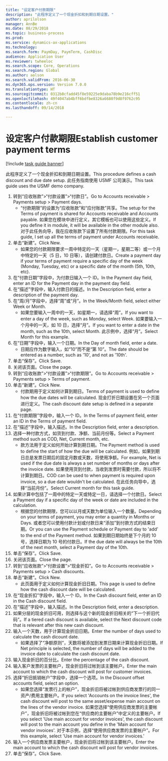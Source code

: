 ```yaml
--- 
title: "设定客户付款期限"
description: "此程序定义了一个现金折扣和到期日期设置。"
author: aprilolson
manager: AnnBe
ms.date: 08/29/2018
ms.topic: business-process
ms.prod: 
ms.service: dynamics-ax-applications
ms.technology: 
ms.search.form: PaymDay, PaymTerm, CashDisc
audience: Application User
ms.reviewer: twheeloc
ms.search.scope: Core, Operations
ms.search.region: Global
ms.author: aolson
ms.search.validFrom: 2016-06-30
ms.dyn365.ops.version: Version 7.0.0
ms.translationtype: HT
ms.sourcegitcommit: 0312b8cfadd45f8e59225e9daba78b9e216cff51
ms.openlocfilehash: 49f4047ab4bff6bdfbe8326a6680f9d8f9762c95
ms.contentlocale: zh-cn
ms.lasthandoff: 09/14/2018

---
```

# <a name="establish-customer-payment-terms"></a><span data-ttu-id="86251-103">设定客户付款期限</span><span class="sxs-lookup"><span data-stu-id="86251-103">Establish customer payment terms</span></span>

[!include [task guide banner](../../includes/task-guide-banner.md)]

<span data-ttu-id="86251-104">此程序定义了一个现金折扣和到期日期设置。</span><span class="sxs-lookup"><span data-stu-id="86251-104">This procedure defines a cash discount and due date setup.</span></span> <span data-ttu-id="86251-105">此任务指南使用 USMF 公司演示。</span><span class="sxs-lookup"><span data-stu-id="86251-105">This task guide uses the USMF demo company.</span></span>

1. <span data-ttu-id="86251-106">转到“应收账款”>“付款设置”>“付款日”。</span><span class="sxs-lookup"><span data-stu-id="86251-106">Go to Accounts receivable > Payments setup > Payment days.</span></span>
    * <span data-ttu-id="86251-107">“付款期限”的设置为“应收账款”和“应付账款”共享。</span><span class="sxs-lookup"><span data-stu-id="86251-107">The setup for the Terms of payment is shared for Accounts receivable and Accounts payable.</span></span> <span data-ttu-id="86251-108">如果您在模块中进行定义，其它模板也可以使用这些定义。</span><span class="sxs-lookup"><span data-stu-id="86251-108">If you define it in module, it will be available in the other module also.</span></span> <span data-ttu-id="86251-109">对于此任务向导，我在应收账款下设置了所有付款期限。</span><span class="sxs-lookup"><span data-stu-id="86251-109">For this task guide, I set up all the terms of payment under Accounts receivable.</span></span>  
2. <span data-ttu-id="86251-110">单击“新建”。</span><span class="sxs-lookup"><span data-stu-id="86251-110">Click New.</span></span>
    * <span data-ttu-id="86251-111">如果您的付款期限要求一周中特定的一天（星期一，星期二等）或一个月中特定的一天（5 日，10 日等），请创建付款日。</span><span class="sxs-lookup"><span data-stu-id="86251-111">Create a payment day if your terms of payment require a specific day of the week (Monday, Tuesday, etc) or a specific date of the month (5th, 10th, etc).</span></span>  
3. <span data-ttu-id="86251-112">在“付款日期”字段中，为付款日输入一个 ID。</span><span class="sxs-lookup"><span data-stu-id="86251-112">In the Payment day field, enter an ID for the Payment day in the payment day field.</span></span>
4. <span data-ttu-id="86251-113">在“描述”字段中，输入付款日的描述。</span><span class="sxs-lookup"><span data-stu-id="86251-113">In the Description field, enter a description of the payment day.</span></span>
5. <span data-ttu-id="86251-114">在“周/月”字段中，选择“周”或“月”。</span><span class="sxs-lookup"><span data-stu-id="86251-114">In the Week/Month field, select either Week or Month.</span></span>
    * <span data-ttu-id="86251-115">如果您要输入一周中的一天，如星期一，请选择“周”。</span><span class="sxs-lookup"><span data-stu-id="86251-115">If you want to enter a day of the week, such as Monday, select Week.</span></span> <span data-ttu-id="86251-116">如果要输入一个月中的一天，如 10 日，选择“月”。</span><span class="sxs-lookup"><span data-stu-id="86251-116">If you want to enter a date in the month, such as the 10th, select Month.</span></span> <span data-ttu-id="86251-117">此示例中，选择“月”。</span><span class="sxs-lookup"><span data-stu-id="86251-117">Select Month for this example.</span></span>  
6. <span data-ttu-id="86251-118">在“日期”字段中，输入一个日期。</span><span class="sxs-lookup"><span data-stu-id="86251-118">In the Day of month field, enter a date.</span></span>
    * <span data-ttu-id="86251-119">日期应作为数字输入，如“10”而不是“第 10”。</span><span class="sxs-lookup"><span data-stu-id="86251-119">The date should be entered as a number, such as '10', and not as '10th'.</span></span>  
7. <span data-ttu-id="86251-120">单击“保存”。</span><span class="sxs-lookup"><span data-stu-id="86251-120">Click Save.</span></span>
8. <span data-ttu-id="86251-121">关闭该页面。</span><span class="sxs-lookup"><span data-stu-id="86251-121">Close the page.</span></span>
9. <span data-ttu-id="86251-122">转到“应收账款”>“付款设置”>“付款期限”。</span><span class="sxs-lookup"><span data-stu-id="86251-122">Go to Accounts receivable > Payments setup > Terms of payment.</span></span>
10. <span data-ttu-id="86251-123">单击“新建”。</span><span class="sxs-lookup"><span data-stu-id="86251-123">Click New.</span></span>
    * <span data-ttu-id="86251-124">付款期用于定义如何计算到期日。</span><span class="sxs-lookup"><span data-stu-id="86251-124">Terms of payment is used to define how the due dates will be calculated.</span></span> <span data-ttu-id="86251-125">现金打折日期设置在另一个页面进行定义。</span><span class="sxs-lookup"><span data-stu-id="86251-125">The cash discount date setup is defined in a separate page.</span></span>  
11. <span data-ttu-id="86251-126">在“付款期限”字段中，输入一个 ID。</span><span class="sxs-lookup"><span data-stu-id="86251-126">In the Terms of payment field, enter an ID in the Terms of payment field.</span></span>
12. <span data-ttu-id="86251-127">在“描述”字段中，输入描述。</span><span class="sxs-lookup"><span data-stu-id="86251-127">In the Description field, enter a description.</span></span>
13. <span data-ttu-id="86251-128">选择一种付款方式，如货到付款、净额、当前月份等。</span><span class="sxs-lookup"><span data-stu-id="86251-128">Select a Payment method such as COD, Net, Current month, etc.</span></span>
    * <span data-ttu-id="86251-129">款方法用于定义如何开始计算到期日期。</span><span class="sxs-lookup"><span data-stu-id="86251-129">The Payment method is used to define the start of how the due will be calculated.</span></span>  <span data-ttu-id="86251-130">例如，如果到期日总是发票日期后的固定月数或天数，将使用净额。</span><span class="sxs-lookup"><span data-stu-id="86251-130">For example, Net is used if the due date is always a set number of months or days after the invoice date.</span></span> <span data-ttu-id="86251-131">如果使用货到付款，当收到发票时需要付款，所以将不计算到期日。</span><span class="sxs-lookup"><span data-stu-id="86251-131">COD can be used to when payment is required upon invoice, so a due date wouldn't be calculated.</span></span> <span data-ttu-id="86251-132">在此任务向导中，选择“当前月份”。</span><span class="sxs-lookup"><span data-stu-id="86251-132">Select Current month for this task guide.</span></span>  
14. <span data-ttu-id="86251-133">如果计算中包括了一周中的特定一天或特定一日，请选择一个付款日。</span><span class="sxs-lookup"><span data-stu-id="86251-133">Select a Payment day if a specific day of the  week or date are included in the calculation.</span></span>
    * <span data-ttu-id="86251-134">根据您的付款期限，您可以以月或天数为单位输入一个数量。</span><span class="sxs-lookup"><span data-stu-id="86251-134">Depending on your terms of payment, you may enter a quantity in Months or Days.</span></span> <span data-ttu-id="86251-135">或者您可以使用付款计划或付款日来“添加”到付款方式的结束日期。</span><span class="sxs-lookup"><span data-stu-id="86251-135">Or you can use the Payment schedule or Payment day to 'add' to the end of the Payment method.</span></span> <span data-ttu-id="86251-136">如果到期日期始终是下个月的 10 号，选择日期为 10 号的付款日。</span><span class="sxs-lookup"><span data-stu-id="86251-136">If the due date will always be the 10th of the next month, select a Payment day of the 10th.</span></span>  
15. <span data-ttu-id="86251-137">单击“保存”。</span><span class="sxs-lookup"><span data-stu-id="86251-137">Click Save.</span></span>
16. <span data-ttu-id="86251-138">关闭该页面。</span><span class="sxs-lookup"><span data-stu-id="86251-138">Close the page.</span></span>
17. <span data-ttu-id="86251-139">转到“应收账款”>“付款设置”>“现金折扣”。</span><span class="sxs-lookup"><span data-stu-id="86251-139">Go to Accounts receivable > Payments setup > Cash discounts.</span></span>
18. <span data-ttu-id="86251-140">单击“新建”。</span><span class="sxs-lookup"><span data-stu-id="86251-140">Click New.</span></span>
    * <span data-ttu-id="86251-141">此页面用于定义如何计算现金折旧日期。</span><span class="sxs-lookup"><span data-stu-id="86251-141">This page is used to define how the cash discount date will be calculated.</span></span>  
19. <span data-ttu-id="86251-142">在“现金折扣”字段中，输入一个 ID。</span><span class="sxs-lookup"><span data-stu-id="86251-142">In the Cash discount field, enter an ID in the Cash discount field.</span></span>
20. <span data-ttu-id="86251-143">在“描述”字段中，输入描述。</span><span class="sxs-lookup"><span data-stu-id="86251-143">In the Description field, enter a description.</span></span>
21. <span data-ttu-id="86251-144">如果分层的现金折旧可用，则选择与这个新的现金折旧相关的“下一个折旧代码”。</span><span class="sxs-lookup"><span data-stu-id="86251-144">If a tiered cash discount is available, select the Next discount code that is relevant after this new cash discount.</span></span>
22. <span data-ttu-id="86251-145">输入一个天数，用于计算现金折旧日期。</span><span class="sxs-lookup"><span data-stu-id="86251-145">Enter the number of days used to calculate the cash dicount date.</span></span>
    * <span data-ttu-id="86251-146">如果选择了“净额原则”，天数将被添加到发票日期来计算现金折旧日期。</span><span class="sxs-lookup"><span data-stu-id="86251-146">If Net principle is selected, the number of days will be added to the invoice date to calculate the cash discount date.</span></span>  
23. <span data-ttu-id="86251-147">输入现金折旧的百分比。</span><span class="sxs-lookup"><span data-stu-id="86251-147">Enter the percentage of the cash discount.</span></span>
24. <span data-ttu-id="86251-148">输入客户发票的主要帐户，现金折旧将过帐到该主要帐户。</span><span class="sxs-lookup"><span data-stu-id="86251-148">Enter the main account to which the cash discount will post for customer invoices.</span></span>
25. <span data-ttu-id="86251-149">选择“折旧抵销帐户”字段中，选择一个选项。</span><span class="sxs-lookup"><span data-stu-id="86251-149">In the Discount offset accounts field, select an option.</span></span>
    * <span data-ttu-id="86251-150">如果您选择“发票行上的帐户”，现金折旧将被过帐到供应商发票行的同一资产/费用主要帐户。</span><span class="sxs-lookup"><span data-stu-id="86251-150">If you select 'Accounts on the invoice lines', the cash discount will post to the same asset/expense main account on the lines of the vendor invoice.</span></span> <span data-ttu-id="86251-151">如果您选择“使用供应商发票的主要帐户”，现金折旧将被过帐到您在“供应商的主要帐户”中定义的主要帐户。</span><span class="sxs-lookup"><span data-stu-id="86251-151">If you select 'Use main account for vendor invoices', the cash discount will post to the main account you define in the 'Main account for vendor invoices'.</span></span> <span data-ttu-id="86251-152">对于本示例，选择“使用供应商发票的主要帐户”。</span><span class="sxs-lookup"><span data-stu-id="86251-152">For this example, select 'Use main account for vendor invoices.'</span></span>  
26. <span data-ttu-id="86251-153">输入一个供应商发票主要帐户，现金折旧将过帐到该主要帐户。</span><span class="sxs-lookup"><span data-stu-id="86251-153">Enter the main account to which the cash discount will post for vendor invoices.</span></span>
27. <span data-ttu-id="86251-154">单击“保存”。</span><span class="sxs-lookup"><span data-stu-id="86251-154">Click Save.</span></span>


